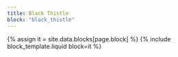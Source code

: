```yaml
---
title: Black Thistle
block: "black_thistle"
---
```


{% assign it = site.data.blocks[page.block] %}
{% include block_template.liquid block=it %}

